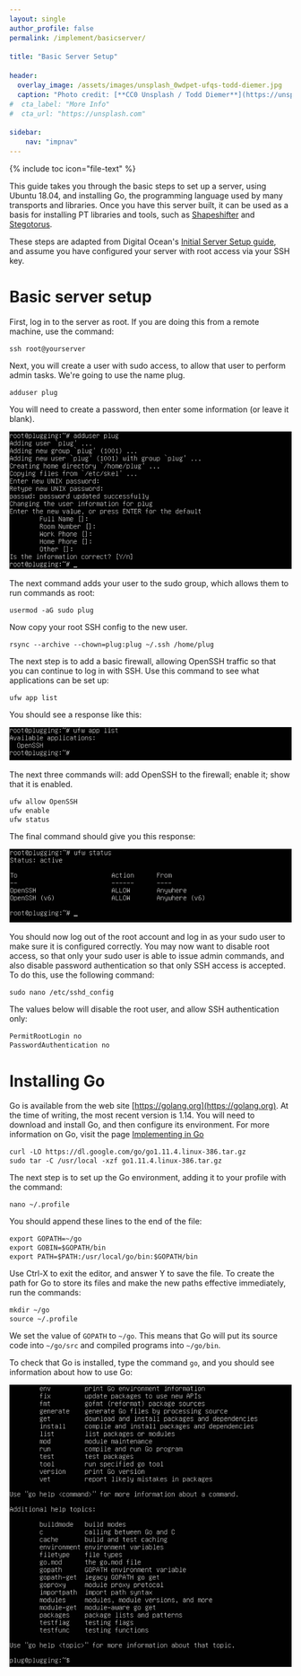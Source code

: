```yaml
---
layout: single
author_profile: false
permalink: /implement/basicserver/

title: "Basic Server Setup"

header:
  overlay_image: /assets/images/unsplash_0wdpet-ufqs-todd-diemer.jpg
  caption: "Photo credit: [**CC0 Unsplash / Todd Diemer**](https://unsplash.com/@todd_diemer)"
#  cta_label: "More Info"
#  cta_url: "https://unsplash.com"

sidebar:
    nav: "impnav"
---
```


{% include toc icon="file-text" %}

This guide takes you through the basic steps to set up a server, using Ubuntu 18.04, and installing Go, the programming language used by many transports and libraries. Once you have this server built, it can be used as a basis for installing PT libraries and tools, such as [Shapeshifter](https://github.com/OperatorFoundation/shapeshifter) and [Stegotorus](https://github.com/TheTorProject/stegotorus).


These steps are adapted from Digital Ocean's [Initial Server Setup guide](https://www.digitalocean.com/community/tutorials/initial-server-setup-with-ubuntu-18-04), and assume you have configured your server with root access via your SSH key.


# Basic server setup #

First, log in to the server as root. If you are doing this from a remote machine, use the command:

~~~~~
ssh root@yourserver
~~~~~

Next, you will create a user with sudo access, to allow that user to perform admin tasks. We're going to use the name plug. 

~~~~
adduser plug
~~~~
You will need to create a password, then enter some information (or leave it blank).

<img src="/assets/images/server/01_adduser.png" alt="Adding a user">


The next command adds your user to the sudo group, which allows them to run commands as root:
~~~~
usermod -aG sudo plug
~~~~

Now copy your root SSH config to the new user.

~~~~
rsync --archive --chown=plug:plug ~/.ssh /home/plug
~~~~

The next step is to add a basic firewall, allowing OpenSSH traffic so that you can continue to log in with SSH. Use this command to see what applications can be set up:

~~~~
ufw app list
~~~~

You should see a response like this:

<img src="/assets/images/server/02_ufwapplist.png" alt="Available applications: OpenSSH">

The next three commands will: add OpenSSH to the firewall; enable it; show that it is enabled.

~~~~
ufw allow OpenSSH
ufw enable
ufw status
~~~~

The final command should give you this response:

<img src="/assets/images/server/03_ufwstatus.png" alt="UFW status showing OpenSSH active">

You should now log out of the root account and log in as your sudo user to make sure it is configured correctly. You may now want to disable root access, so that only your sudo user is able to issue admin commands, and also disable password authentication so that only SSH access is accepted. To do this, use the following command:

~~~~
sudo nano /etc/sshd_config
~~~~

The values below will disable the root user, and allow SSH authentication only:

~~~~
PermitRootLogin no
PasswordAuthentication no
~~~~



# Installing Go #

Go is available from the web site [https://golang.org](https://golang.org). At the time of writing, the most recent version is 1.14. You will need to download and install Go, and then configure its environment. For more information on Go, visit the page [Implementing in Go](/implement/go/)

~~~~
curl -LO https://dl.google.com/go/go1.11.4.linux-386.tar.gz
sudo tar -C /usr/local -xzf go1.11.4.linux-386.tar.gz
~~~~

The next step is to set up the Go environment, adding it to your profile with the command:

~~~~
nano ~/.profile
~~~~

You should append these lines to the end of the file:

~~~~
export GOPATH=~/go
export GOBIN=$GOPATH/bin
export PATH=$PATH:/usr/local/go/bin:$GOPATH/bin
~~~~

Use Ctrl-X to exit the editor, and answer Y to save the file. To create the path for Go to store its files and make the new paths effective immediately, run the commands:

~~~~
mkdir ~/go
source ~/.profile
~~~~

We set the value of ```GOPATH``` to ```~/go```. This means that Go will put its source code into ```~/go/src``` and compiled programs into ```~/go/bin```.

To check that Go is installed, type the command ```go```, and you should see information about how to use Go:

<img src="/assets/images/server/04_goinstall.png" alt="Help screen for Go">
